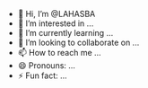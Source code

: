 - 👋 Hi, I’m @LAHASBA
- 👀 I’m interested in ...
- 🌱 I’m currently learning ...
- 💞️ I’m looking to collaborate on ...
- 📫 How to reach me ...
- 😄 Pronouns: ...
- ⚡ Fun fact: ...

<!---
LAHASBA/LAHASBA is a ✨ special ✨ repository because its `README.md` (this file) appears on your GitHub profile.
You can click the Preview link to take a look at your changes.
--->
